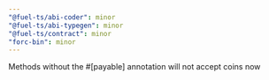 ```yaml
---
"@fuel-ts/abi-coder": minor
"@fuel-ts/abi-typegen": minor
"@fuel-ts/contract": minor
"forc-bin": minor
---
```


Methods without the #[payable] annotation will not accept coins now
